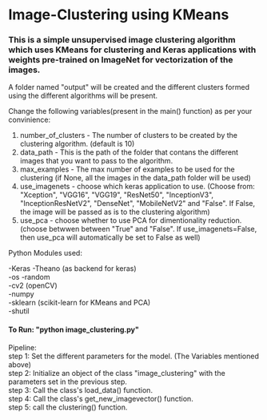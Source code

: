 # Image-Clustering using KMeans

### This is a simple unsupervised image clustering algorithm which uses KMeans for clustering and Keras applications with weights pre-trained on ImageNet for vectorization of the images.


A folder named "output" will be created and the different clusters formed using the different algorithms will be present. 

Change the following variables(present in the main() function) as per your convinience:
1) number_of_clusters - The number of clusters to be created by the clustering algorithm. (default is 10)
2) data_path - This is the path of the folder that contans the different images that you want to pass to the algorithm.
3) max_examples - The max number of examples to be used for the clustering (if None, all the images in the data_path folder will be used)
4) use_imagenets - choose which keras application to use. (Choose from: "Xception", "VGG16", "VGG19", "ResNet50", "InceptionV3", "InceptionResNetV2", "DenseNet", "MobileNetV2" and "False". If False, the image will be passed as is to the clustering algorithm)
5) use_pca - choose whether to use PCA for dimentionality reduction. (choose betwwen between "True" and "False". If use_imagenets=False, then use_pca will automatically be set to False as well) 


Python Modules used:

-Keras 
-Theano (as backend for keras)  
-os
-random  
-cv2 (openCV)  
-numpy  
-sklearn (scikit-learn for KMeans and PCA)  
-shutil


#### To Run: "python image_clustering.py"

Pipeline:  
step 1: Set the different parameters for the model. (The Variables mentioned above)  
step 2: Initialize an object of the class "image_clustering" with the parameters set in the previous step.  
step 3: Call the class's load_data() function.  
step 4: Call the class's get_new_imagevector() function.  
step 5: call the clustering() function.
